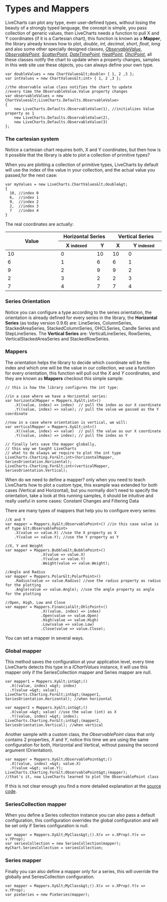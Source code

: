 # Types and Mappers

LiveCharts can plot any type, even user-defined types, without losing the beauty of a strongly typed language, the concept is simple, you pass collection of generic values, then LiveCharts needs a function to pull X and Y coordinates (if it is a Cartesian chart), this function is known as a **Mapper**, the library already knows how to plot, *double*, *int*, *decimal*, *short*, *float*, *long* and also some other specially designed classes, *[ObservableValue](https://github.com/beto-rodriguez/Live-Charts/blob/master/Core/Defaults/ObservableValue.cs)*, *[ObservablePoint](https://github.com/beto-rodriguez/Live-Charts/blob/master/Core/Defaults/ObservablePoint.cs)*, *[ScatterPoint](https://github.com/beto-rodriguez/Live-Charts/blob/master/Core/Defaults/ScatterPoint.cs)*, *[DateTimePoint](https://github.com/beto-rodriguez/Live-Charts/blob/master/Core/Defaults/DateTimePoint.cs)*, *[HeatPoint](https://github.com/beto-rodriguez/Live-Charts/blob/master/Core/Defaults/HeatPoint.cs)*, *[OhclPoint](https://github.com/beto-rodriguez/Live-Charts/blob/master/Core/Defaults/OHCLPoint.cs)*,     all these classes notify the chart to update when a property changes, samples in this web site use these objects, you can always define your own type.

```
var doubleValues = new ChartValues&lt;double> { 1, 2 ,3 };
var intValues = new ChartValues&lt;int> { 1, 2 ,3 };

//the observable value class notifies the chart to update
//every time the ObservableValue.Value property changes
var observableValues = new ChartValues&lt;LiveCharts.Defaults.ObservableValue> 
{ 
    new LiveCharts.Defaults.ObservableValue(1), //initializes Value property as 1
    new LiveCharts.Defaults.ObservableValue(2),
    new LiveCharts.Defaults.ObservableValue(3)
};
```

### The cartesian system

Notice a cartesian chart requires both, X and Y coordinates, but then how is it possible that the library is able to plot a collection of primitive types?

When you are plotting a collection of primitive types, LiveCharts by default will use the index of the value in your collection, and the actual value you passed,for the next case: 

```
var myValues = new LiveCharts.ChartValues&lt;double&gt;
{
  10, //index 0
  6,  //index 1
  9,  //index 2
  2,  //index 3
  7   //index 4
}
```

The real coordinates are actually:

<div class="table-responsive">
    <table class="table table-condensed">
        <thead>
            <tr>
                <th rowspan="2" class="text-center" style="width: 34%">Value</th>
                <th colspan="2" class="text-center" style="width: 33%">Horizontal Series</th>
                <th colspan="2" class="text-center" style="width: 33%">Vertical Series</th>
            </tr>
            <tr>
                <th class="text-center">X <small class="text-muted">indexed</small></th>
                <th class="text-center">Y</th>
                <th class="text-center">X</th>
                <th class="text-center">Y <small class="text-muted">indexed</small></th>
            </tr>
        </thead>
        <tbody>
            <tr class="text-center">
                <td>10</td>
                <td>0</td>
                <td>10</td>
                <td>10</td>
                <td>0</td>
            </tr>
            <tr class="text-center">
                <td>6</td>
                <td>1</td>
                <td>6</td>
                <td>6</td>
                <td>1</td>
            </tr>
            <tr class="text-center">
                <td>9</td>
                <td>2</td>
                <td>9</td>
                <td>9</td>
                <td>2</td>
            </tr>
            <tr class="text-center">
                <td>2</td>
                <td>3</td>
                <td>2</td>
                <td>2</td>
                <td>3</td>
            </tr>
            <tr class="text-center">
                <td>7</td>
                <td>4</td>
                <td>7</td>
                <td>7</td>
                <td>4</td>
            </tr>
        </tbody>
    </table>
</div>

### Series Orientation

Notice you can configure a type according to the series orientation, the orientation is already defined for every series in the library, the **Horizontal Series** (as today version 0.9.6) are: LineSeries, ColumnSeries, StackedAreaSeries, StackedColumnSeries, OHCLSeries, Candle Series and StepLineSeries. The **Vertical Series** are: VerticalLineSeries, RowSeries, VerticalStackedAreaSeries and StackedRowSeries.

### Mappers

The orientation helps the library to decide which coordinate will be the index and which one will be the value in our collection, we use a function for every orientation, this function will pull out the *X* and *Y* coordinates, and they are known as **Mappers** checkout this simple sample:

```
// this is how the library configures the int type:

//in a case where we have a Horizontal series:
var horizontalMapper = Mappers.Xy&lt;int>()
    .X((value, index) => index)  // pull the index as our X coordinate
    .Y((value, index) => value); // pull the value we passed as the Y coordinate

//now in a case where orientation is vertical, we will:
var verticalMapper = Mappers.Xy&lt;int>()
    .X((value, index) => value)  // pull the value as our X coordinate
    .Y((value, index) => index); // pull the index as Y

// finally lets save the mapper globally,
// this way we taught LiveCharts
// what to do always we require to plot the int type
LiveCharts.Charting.For&lt;int>(horizontalMapper, SeriesOrientation.Horizontal);
LiveCharts.Charting.For&lt;int>(verticalMapper, SeriesOrientation.Vertical);
```

When do we need to define a mapper? only when you need to teach LiveCharts how to plot a custom type, this example was extended for both cases (Vertical and Horizontal), but you normally don't need to specify the orientation, take a look at this running samples, it should be intuitive and really useful in some cases: <a ng-href="/App/examples/v1/{{sms.platform}}/Constant%20Changes">Constant Changes</a> and <a ng-href="/App/examples/v1/{{sms.platform}}/Filtering%20data">Filtering Data</a>

There are many types of mappers that help you to configure every series:

```
//X and Y
var mapper = Mappers.Xy&lt;ObservablePoint>() //in this case value is of type &lt;ObservablePoint>
    .X(value => value.X) //use the X property as X
    .Y(value => value.Y); //use the Y property as Y

//X, Y and Weight
var mapper = Mappers.Bubble&lt;BubblePoint>()
                .X(value => value.X)
                .Y(value => value.Y)
                .Weight(value => value.Weight);

//Angle and Radius
var mapper = Mappers.Polar&lt;PolarPoint>()
    .Radius(value => value.Radius) //use the radius property as radius for the plotting
    .Angle(value => value.Angle); //use the angle property as angle for the plotting

//Open, High, Low and Close
var mapper = Mappers.Financial&lt;OhlcPoint>()
                .X((value, index) => index)
                .Open(value => value.Open)
                .High(value => value.High)
                .Low(value => value.Low)
                .Close(value => value.Close);
```

You can set a mapper in several ways.

### Global mapper

This method saves the configuration at your application level, every time LiveCharts detects this type in a  *IChartValues* instance, it will use this mapper only if the SeriesCollection mapper and Series mapper are null.

```
var mapper1 = Mappers.Xy&lt;int&gt;()
  .X((value, index) =&gt; index) 
  .Y(value =&gt; value);
LiveCharts.Charting.For&lt;int&gt;(mapper1, SeriesOrientation.Horizontal); //when horizontal

var mapper2 = Mappers.Xy&lt;int&gt;()
  .X(value =&gt; value) //use the value (int) as X
  .Y((value, index) =&gt; index);
LiveCharts.Charting.For&lt;int&gt;(mapper2, SeriesOrientation.Vertical); //when vertical
```

Another sample with a custom class, the *ObservablePoint* class that only contains 2 properties, *X* and *Y*, notice this time we are using the same configuration for both, Horizontal and Vertical, without passing the second argument (Orientation).

```
var mapper = Mappers.Xy&lt;ObservablePoint&gt;()
  .X((value, index) =&gt; value.X) 
  .Y(value =&gt; value.Y);
LiveCharts.Charting.For&lt;ObservablePoint&gt;(mapper);
//that's it, now LiveCharts learned to plot the ObservablePoint class
```

If this is not clear enough you find a more detailed explanation at the <a href="https://github.com/beto-rodriguez/Live-Charts/blob/master/Core/Charting.cs#L43">source code</a>.

### SeriesCollection mapper

When you define a Series collection instance you can also pass a default configuration, this configuration overrides the global configuration and will be set only if Series configuration is null.

```
var mapper = Mappers.Xy&lt;MyClass&gt;().X(v => v.XProp).Y(v => v.YProp);
var seriesCollection = new SeriesCollection(mapper);
myChart.SeriesCollection = seriesCollection;
```

### Series mapper

Finally you can also define a mapper only for a series, this will override the globally and SeriesCollection configuration.

```
var mapper = Mappers.Xy&lt;MyClass&gt;().X(v => v.XProp).Y(v => v.YProp);
var pieSeries = new PieSeries(mapper);
```